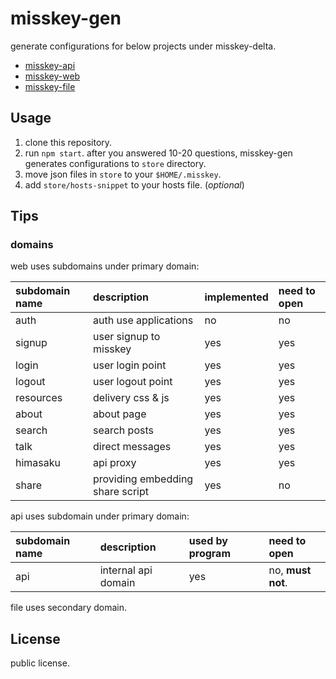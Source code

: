 misskey-gen
=====
generate configurations for below projects under misskey-delta.  
- [misskey-api](https://github.com/misskey-delta/misskey-api)
- [misskey-web](https://github.com/misskey-delta/misskey-web)
- [misskey-file](https://github.com/misskey-delta/misskey-file)

Usage
-----
1. clone this repository.
2. run `npm start`. after you answered 10-20 questions, misskey-gen generates configurations to `store` directory.
3. move json files in `store` to your `$HOME/.misskey`.
4. add `store/hosts-snippet` to your hosts file. (_optional_)

Tips
-----

### domains
web uses subdomains under primary domain:  

| subdomain name | description | implemented | need to open |
| :-- | :-- | :-- | :-- |
| auth | auth use applications | no | no |
| signup | user signup to misskey | yes | yes |
| login | user login point | yes | yes |
| logout | user logout point | yes | yes |
| resources | delivery css & js | yes | yes |
| about | about page | yes | yes |
| search | search posts | yes | yes |
| talk | direct messages | yes | yes |
| himasaku | api proxy | yes | yes |
| share | providing embedding share script | yes | no |

api uses subdomain under primary domain:  

| subdomain name | description | used by program | need to open |
| :-- | :-- |:-- | :-- |
| api | internal api domain | yes | no, **must not**. |

file uses secondary domain.

License
-----
public license.
